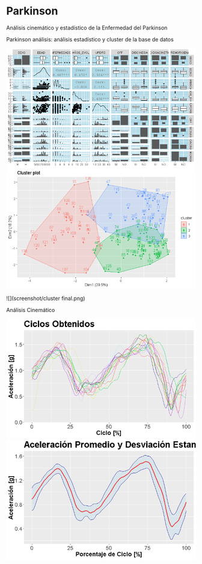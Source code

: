 # Parkinson
Análisis cinemático y estadístico de la Enfermedad del Parkinson

Parkinson análisis: análisis estadístico y cluster de la base de datos

![](screenshot/Resumen.png)
![](screenshot/cluster.png)

![](screenshot/cluster final.png)


Análisis Cinemático

![](screenshot/mov_manoIZQ1.png)
![](screenshot/mov_manoIZQ2.png)

